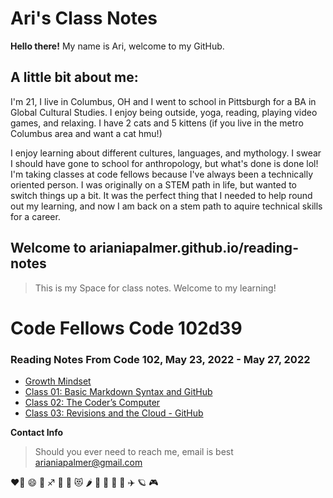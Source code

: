 # Ari's Class Notes
**Hello there!** My name is Ari, welcome to my GitHub. 
## A little bit about me:
I'm 21, I live in Columbus, OH and I went to school in Pittsburgh for a BA in Global Cultural Studies. 
I enjoy being outside, yoga, reading, playing video games, and relaxing. 
I have 2 cats and 5 kittens (if you live in the metro Columbus area and want a cat hmu!)

I enjoy learning about different cultures, languages, and mythology. I swear I should have gone to school for anthropology, but what's done is done lol! 
I'm taking classes at code fellows because I've always been a technically oriented person. I was originally on a STEM path in life, but wanted to switch things up a bit. It was the perfect thing that I needed to help round out my learning, and now I am back on a stem path to aquire technical skills for a career. 

## Welcome to arianiapalmer.github.io/reading-notes
> This is my Space for class notes. Welcome to my learning!
# Code Fellows Code 102d39

### Reading Notes From Code 102, May 23, 2022 - May 27, 2022

- [Growth Mindset](Growthmindset.md)
- [Class 01: Basic Markdown Syntax and GitHub](class01.md)
- [Class 02: The Coder’s Computer](class02.md)
- [Class 03: Revisions and the Cloud - GitHub](class03.md)


**Contact Info**
> Should you ever need to reach me, email is best
> arianiapalmer@gmail.com 

❤️‍🔥 😄 🌈 ♐ 🌙 🤩 😻 🌶️ 🥳 🍥 🐞 🍜 ✈️ 🪐 🎮 
